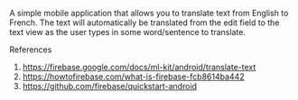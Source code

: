 A simple mobile application that allows you to translate text from English to French.
The text will automatically be translated from the edit field to the text view as the user types in some word/sentence to translate.

References
1. https://firebase.google.com/docs/ml-kit/android/translate-text
2. https://howtofirebase.com/what-is-firebase-fcb8614ba442
3. https://github.com/firebase/quickstart-android
